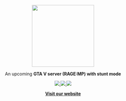 <p align="center">
  <a href="https://ess-ro.com">
    <img src="https://i.imgur.com/XaNn9mY.png" width="200px"/>
  </a>
</p>

<p align="center">
  An upcoming <b>GTA V server<b/> (RAGE:MP) with stunt mode
</p>

<p align="center">
  <a href="https://www.youtube.com/channel/UCDmU7SufT8Datt9xw6dxQ_A">
    <img src="https://img.shields.io/badge/Youtube-f00?logo=youtube&logoColor=white" />
  </a>
  <a href="https://steamcommunity.com/groups/ess-gta-v">
    <img src="https://img.shields.io/badge/Steam-112?logo=steam&logoColor=white" />
  </a>
  <a href="https://ess-ro.com/discord">
    <img src="https://img.shields.io/badge/Discord-78d?logo=discord&logoColor=white" />
  </a>
</p>
  
<p align="center">
  <a href="https://ess-ro.com"><strong>Visit our website</strong></a>
</p>
